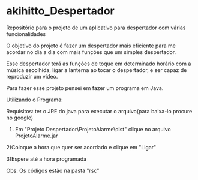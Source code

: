 # akihitto_Despertador
Repositório para o projeto de um aplicativo para despertador com várias funcionalidades

O objetivo do projeto é fazer um despertador mais eficiente para me acordar no dia a dia com mais funções que um simples despertador.

Esse despertador terá as funções de toque em determinado horário com a música escolhida, ligar a lanterna ao tocar o despertador, e ser capaz de reproduzir um video.

Para fazer esse projeto pensei em fazer um programa em Java.

Utilizando o Programa:

Requisitos: ter o JRE do java para executar o arquivo(para baixa-lo procure no google)

1) Em "Projeto Despertador\ProjetoAlarme\dist" clique no arquivo ProjetoAlarme.jar

2)Coloque a hora que quer ser acordado e clique em "Ligar"

3)Espere até a hora programada

Obs: Os códigos estão na pasta "rsc"
